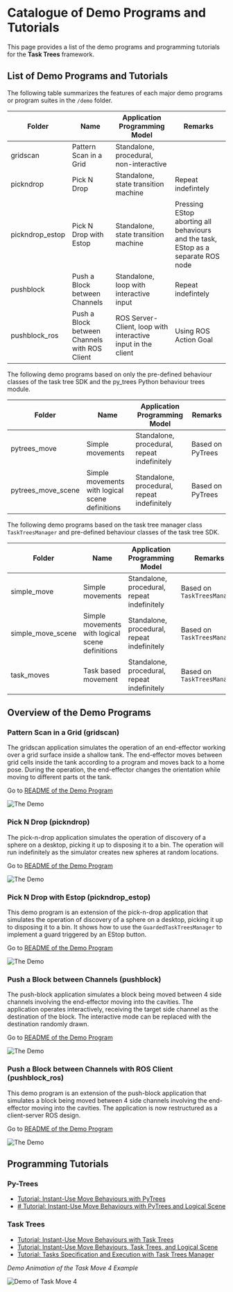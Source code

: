 # Catalogue of Demo Programs and Tutorials

This page provides a list of the demo programs and programming tutorials for the **Task Trees** framework.

## List of Demo Programs and Tutorials

The following table summarizes the features of each major demo programs or program suites in the `/demo` folder.

| Folder | Name | Application Programming Model | Remarks |
| --- | --- | ---- | ---- |
| gridscan | Pattern Scan in a Grid | Standalone, procedural, non-interactive | |
| pickndrop | Pick N Drop | Standalone, state transition machine | Repeat indefintely |
| pickndrop_estop | Pick N Drop with Estop | Standalone, state transition machine | Pressing EStop aborting all behaviours and the task, EStop as a separate ROS node |
| pushblock | Push a Block between Channels | Standalone, loop with interactive input | Repeat indefintely |
| pushblock_ros | Push a Block between Channels with ROS Client | ROS Server-Client, loop with interactive input in the client | Using ROS Action Goal |

The following demo programs based on only the pre-defined behaviour classes of the task tree SDK and the py_trees Python behaviour trees module.

| Folder | Name | Application Programming Model | Remarks |
| --- | --- | ---- | ---- |
| pytrees_move | Simple movements | Standalone, procedural, repeat indefinitely | Based on PyTrees |
| pytrees_move_scene | Simple movements with logical scene definitions | Standalone, procedural, repeat indefinitely | Based on PyTrees |

The following demo programs based on the task tree manager class `TaskTreesManager` and pre-defined behaviour classes of the task tree SDK.

| Folder | Name | Application Programming Model | Remarks |
| --- | --- | ---- | ---- |
| simple_move | Simple movements | Standalone, procedural, repeat indefinitely | Based on `TaskTreesManager` |
| simple_move_scene | Simple movements with logical scene definitions | Standalone, procedural, repeat indefinitely | Based on `TaskTreesManager` |
| task_moves | Task based movement | Standalone, procedural, repeat indefinitely | Based on `TaskTreesManager` |


## Overview of the Demo Programs

### Pattern Scan in a Grid (gridscan)

The gridscan application simulates the operation of an end-effector working over a grid surface inside a shallow tank. The end-effector moves between grid cells inside the tank according to a program and moves back to a home pose. During the operation, the end-effector changes the orientation while moving to different parts ot the tank.

Go to [README of the Demo Program](DEMO_GRIDSCAN.md)

![The Demo](../../demos/gridscan/docs/DemoGridScan1.gif)


### Pick N Drop (pickndrop)

The pick-n-drop application simulates the operation of discovery of a sphere on a desktop, picking it up to disposing it to a bin. The operation will run indefinitely as the simulator creates new spheres at random locations.

Go to [README of the Demo Program](DEMO_GRIDSCAN.md)

![The Demo](../../demos/pickndrop/docs/DemoPickNDrop1.gif)

### Pick N Drop with Estop (pickndrop_estop)

This demo program is an extension of the pick-n-drop application that simulates the operation of discovery of a sphere on a desktop, picking it up to disposing it to a bin. It shows how to use the `GuardedTaskTreesManager` to implement a guard triggered by an EStop button.

Go to [README of the Demo Program](DEMO_PICKNDROP_ESTOP.md)

![The Demo](../../demos/pickndrop_estop/docs/DemoEStopPickNDrop1.gif)

### Push a Block between Channels (pushblock)

The push-block application simulates a block being moved between 4 side channels involving the end-effector moving into the cavities. The application operates interactively, receiving the target side channel as the destination of the block. The interactive mode can be replaced with the destination randomly drawn.

Go to [README of the Demo Program](DEMO_PUSHBLOCK.md)

![The Demo](../../demos/pushblock/docs/DemoPushBlock1.gif)

### Push a Block between Channels with ROS Client (pushblock_ros)

This demo program is an extension of the push-block application that simulates a block being moved between 4 side channels involving the end-effector moving into the cavities. The application is now restructured as a client-server ROS design. 

Go to [README of the Demo Program](DEMO_PUSHBLOCK.md)

![The Demo](../../demos/pushblock/docs/DemoPushBlock1.gif)


## Programming Tutorials

### Py-Trees 

- [Tutorial: Instant-Use Move Behaviours with PyTrees](TUT_MOVE_PYTREES.md)
- [# Tutorial: Instant-Use Move Behaviours with PyTrees and Logical Scene](TUT_MOVE_SCENE_PYTREES.md)

### Task Trees

- [Tutorial: Instant-Use Move Behaviours with Task Trees](TUT_MOVE_TASKTREES.md)
- [Tutorial: Instant-Use Move Behaviours, Task Trees, and Logical Scene](TUT_MOVE_SCENE_TASKTREES.md)
- [Tutorial: Tasks Specification and Execution with Task Trees Manager](TUT_TASK_MOVE_TASKTREES.md)

_Demo Animation of the Task Move 4 Example_ 

![Demo of Task Move 4](../../demos/task_moves/docs/DemoTaskMove4.gif)



